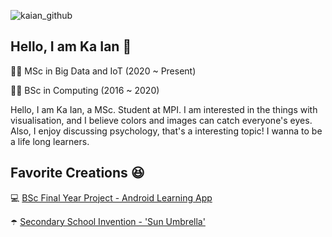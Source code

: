 ![kaian_github](https://user-images.githubusercontent.com/34164281/137519856-98ee171f-c26c-48e9-bf83-bf7a2f00ae4f.png)

## Hello, I am Ka Ian 👋
:woman_technologist: MSc in Big Data and IoT (2020 ~ Present)

:woman_student: BSc in Computing (2016 ~ 2020)

Hello, I am Ka Ian, a MSc. Student at MPI. I am interested in the things with visualisation, and I believe colors and images can catch everyone's eyes. Also, I enjoy discussing psychology, that's a interesting topic! I wanna to be a life long learners.

## Favorite Creations :satisfied:
:computer: [BSc Final Year Project - Android Learning App](https://ieeexplore.ieee.org/document/9419612)

:open_umbrella: [Secondary School Invention - 'Sun Umbrella'](https://patents.google.com/patent/CN205143765U/)



<!--
**kaian0414/kaian0414** is a ✨ _special_ ✨ repository because its `README.md` (this file) appears on your GitHub profile.

Here are some ideas to get you started:

- 🔭 I’m currently working on ...
- 🌱 I’m currently learning ...
- 👯 I’m looking to collaborate on ...
- 🤔 I’m looking for help with ...
- 💬 Ask me about ...
- 📫 How to reach me: ...
- 😄 Pronouns: ...
- ⚡ Fun fact: ...
-->
